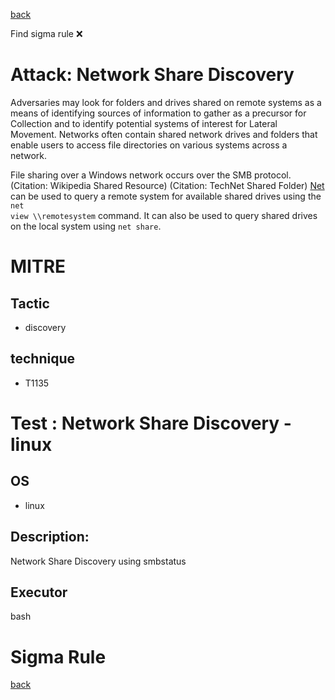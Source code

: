 
[back](../index.md)

Find sigma rule :x: 

# Attack: Network Share Discovery 

Adversaries may look for folders and drives shared on remote systems as a means of identifying sources of information to gather as a precursor for Collection and to identify potential systems of interest for Lateral Movement. Networks often contain shared network drives and folders that enable users to access file directories on various systems across a network. 

File sharing over a Windows network occurs over the SMB protocol. (Citation: Wikipedia Shared Resource) (Citation: TechNet Shared Folder) [Net](https://attack.mitre.org/software/S0039) can be used to query a remote system for available shared drives using the <code>net view \\\\remotesystem</code> command. It can also be used to query shared drives on the local system using <code>net share</code>.

# MITRE
## Tactic
  - discovery


## technique
  - T1135


# Test : Network Share Discovery - linux
## OS
  - linux


## Description:
Network Share Discovery using smbstatus


## Executor
bash

# Sigma Rule


[back](../index.md)
